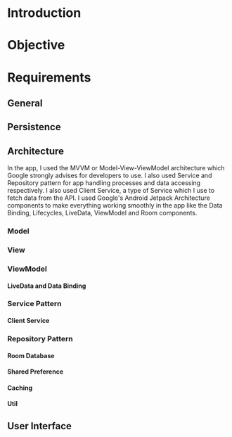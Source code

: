 # Introduction

# Objective

# Requirements

## General

## Persistence

## Architecture
In the app, I used the MVVM or Model-View-ViewModel architecture which Google strongly advises for developers to use. I also used Service and Repository pattern for app handling processes and data accessing respectively. I also used Client Service, a type of Service which I use to fetch data from the API. I used Google's Android Jetpack Architecture components to make everything working smoothly in the app like the Data Binding, Lifecycles, LiveData, ViewModel and Room components.

### Model
### View
### ViewModel
#### LiveData and Data Binding
### Service Pattern
#### Client Service
### Repository Pattern
#### Room Database
#### Shared Preference
#### Caching
#### Util

## User Interface
